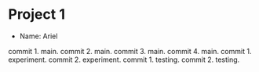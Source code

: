 # Project 1
- Name: Ariel

commit 1. main.
commit 2. main.
commit 3. main.
commit 4. main.
commit 1. experiment.
commit 2. experiment.
commit 1. testing. 
commit 2. testing.
